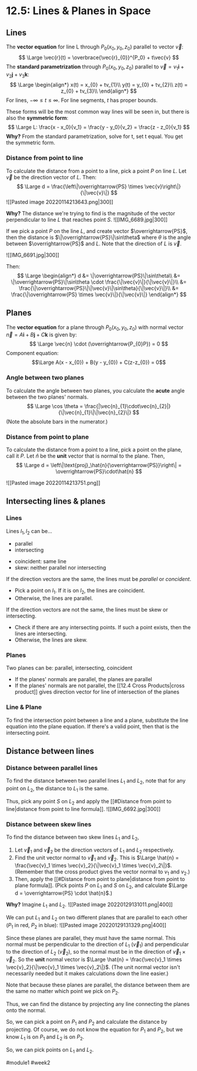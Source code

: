 # 12.5: Lines & Planes in Space
## Lines
The **vector equation** for line L through $P_0(x_0, y_0, z_0)$ parallel to vector $\vec{v}$:
$$
\Large \vec{r}(t) = \overbrace{\vec{r}_{0}}^{P_0} + t\vec{v}
$$
The **standard parametrization** through $P_0(x_{0},y_{0},z_{0})$ parallel to $\vec{v} = v_{1}\mathbf{i} + v_2\mathbf{j} + v_3\mathbf{k}$:
$$
\Large
\begin{align*}
x(t) = x_{0} + tv_{1}\\
y(t) = y_{0} + tv_{2}\\
z(t) = z_{0} + tv_{3}\\
\end{align*}
$$
For lines, $-\infty \leq t \leq \infty$.
For line segments, $t$ has proper bounds.

These forms will be the most common way lines will be seen in, but there is also the **symmetric form**:
$$
\Large
L: \frac{x - x_0}{v_1} = \frac{y - y_0}{v_2} = \frac{z - z_0}{v_1}
$$
**Why?**
From the standard parametrization, solve for t, set t equal. You get the symmetric form.

### Distance from point to line
To calculate the distance from a point to a line, pick a point $P$ on line $L$. Let $\vec{v}$ be the direction vector of $L$. Then:
$$
\Large
d = \frac{\left\|\overrightarrow{PS} \times \vec{v}\right\|}{\|\vec{v}\|}
$$
![[Pasted image 20220114213643.png|300]]

**Why?**
The distance we're trying to find is the magnitude of the vector perpendicular to line $L$ that reaches point $S$.
![[IMG_6689.jpg|300]]

If we pick a point $P$ on the line $L$, and create vector $\overrightarrow{PS}$, then the distance is $\|\overrightarrow{PS}\|\sin\theta$ where $\theta$ is the angle between $\overrightarrow{PS}$ and $L$. Note that the direction of $L$ is $\vec{v}$.

![[IMG_6691.jpg|300]]

Then:
$$
\Large
\begin{align*}
d &= \|\overrightarrow{PS}\|\sin\theta\\
&= \|\overrightarrow{PS}\|\sin\theta \cdot \frac{\|\vec{v}\|}{\|\vec{v}\|}\\
&= \frac{\|\overrightarrow{PS}\|\|\vec{v}\|\sin\theta}{\|\vec{v}\|}\\
&= \frac{\|\overrightarrow{PS} \times \vec{v}\|}{\|\vec{v}\|}
\end{align*}
$$
## Planes
The **vector equation** for a plane through $P_{0}(x_{0}, y_{0}, z_{0})$ with normal vector $\vec{n} = A\mathbf{i} + B\mathbf{j} + C\mathbf{k}$ is given by:
$$
\Large
\vec{n} \cdot (\overrightarrow{P_{0}P}) = 0
$$
Component equation: 
$$\Large A(x - x_{0}) + B(y - y_{0}) + C(z-z_{0}) = 0$$
### Angle between two planes
To calculate the angle between two planes, you calculate the **acute** angle between the two planes' normals.
$$
\Large
\cos \theta = \frac{|\vec{n}_{1}\cdot\vec{n}_{2}|}{\|\vec{n}_{1}\|\|\vec{n}_{2}\|}
$$
(Note the absolute bars in the numerator.)

### Distance from point to plane
To calculate the distance from a point to a line, pick a point on the plane, call it $P$. Let $\hat{n}$ be the **unit** vector that is normal to the plane. Then,
$$
\Large
d = \left\|\text{proj}_\hat{n}{\overrightarrow{PS}}\right\| = \overrightarrow{PS}\cdot\hat{n}
$$

![[Pasted image 20220114213751.png]]

## Intersecting lines & planes

### Lines
Lines $l_{1}, l_{2}$ can be...
- parallel
- intersecting
* coincident: same line
* skew: neither parallel nor intersecting

If the direction vectors are the same, the lines must be *parallel* or *concident*.
* Pick a point on $l_1$. If it is on $l_2$, the lines are coincident.
* Otherwise, the lines are parallel.

If the direction vectors are not the same, the lines must be skew or intersecting.
* Check if there are any intersecting points. If such a point exists, then the lines are intersecting.
* Otherwise, the lines are skew.

### Planes
Two planes can be: parallel, intersecting, coincident

* If the planes' normals are parallel, the planes are parallel
* If the planes' normals are not parallel, the [[12.4 Cross Products|cross product]] gives direction vector for line of intersection of the planes

### Line & Plane
To find the intersection point between a line and a plane, substitute the line equation into the plane equation.
If there's a valid point, then that is the intersecting point.

## Distance between lines

### Distance between parallel lines
To find the distance between two parallel lines $L_1$ and $L_2$, note that for any point on $L_2$, the distance to $L_1$ is the same.

Thus, pick any point $S$ on $L_2$ and apply the [[#Distance from point to line|distance from point to line formula]].
![[IMG_6692.jpg|300]]

### Distance between skew lines
To find the distance between two skew lines $L_1$ and $L_2$,
1. Let $\vec{v}_1$ and $\vec{v}_2$ be the direction vectors of $L_1$ and $L_2$ respectively.
2. Find the unit vector normal to $\vec{v}_1$ and $\vec{v}_2$. This is $\Large \hat{n} = \frac{\vec{v}_1 \times \vec{v}_2}{\|\vec{v}_1 \times \vec{v}_2\|}$. (Remember that the cross product gives the vector normal to $v_1$ and $v_2$.)
3. Then, apply the [[#Distance from point to plane|distance from point to plane formula]]. (Pick points $P$ on $L_1$ and $S$ on $L_2$, and calculate $\Large d = \overrightarrow{PS} \cdot \hat{n}$.)

**Why?**
Imagine $L_1$ and $L_2$.
![[Pasted image 20220129131011.png|400]]

We can put $L_1$ and $L_2$ on two different planes that are parallel to each other ($P_1$ in red, $P_2$ in blue):
![[Pasted image 20220129131329.png|400]]

Since these planes are parallel, they must have the same normal. 
This normal must be perpendicular to the direction of $L_1$ ($\vec{v}_1$) and perpendicular to the direction of $L_2$ ($\vec{v}_2$), so the normal must be in the direction of $\vec{v}_1 \times \vec{v}_2$. 
So the **unit** normal vector is $\Large \hat{n} = \frac{\vec{v}_1 \times \vec{v}_2}{\|\vec{v}_1 \times \vec{v}_2\|}$. (The unit normal vector isn't necessarily needed but it makes calculations down the line easier.)

Note that because these planes are parallel, the distance between them are the same no matter which point we pick on $P_2$.

Thus, we can find the distance by projecting any line connecting the planes onto the normal.

So, we can pick a point on $P_1$ and $P_2$ and calculate the distance by projecting.
Of course, we do not know the equation for $P_1$ and $P_2$, but we know $L_1$ is on $P_1$ and $L_2$ is on $P_2$.

So, we can pick points on $L_1$ and $L_2$.

#module1 #week2